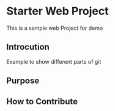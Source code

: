 # Starter Web Project
This is a sample web Project for demo
## Introcution
Example to show different parts of git
## Purpose
## How to Contribute